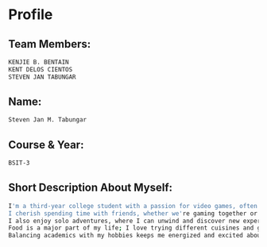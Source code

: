 # Profile

## Team Members:
```sh
KENJIE B. BENTAIN
KENT DELOS CIENTOS
STEVEN JAN TABUNGAR
```
## Name: 
```sh
Steven Jan M. Tabungar
```

## Course & Year: 
```sh
BSIT-3
```

## Short Description About Myself:
```sh
I'm a third-year college student with a passion for video games, often immersing myself in virtual worlds during my downtime. 
I cherish spending time with friends, whether we're gaming together or exploring new places. 
I also enjoy solo adventures, where I can unwind and discover new experiences on my own. 
Food is a major part of my life; I love trying different cuisines and going on food trips to satisfy my culinary curiosity. 
Balancing academics with my hobbies keeps me energized and excited about each day!
```